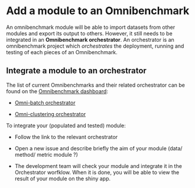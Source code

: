# Add a module to an Omnibenchmark

An omnibenchmark module will be able to import datasets from other modules and export its output to others. However, it still needs to be integrated in an **Omnibenchmark orchestrator**. An orchestrator is an omnibenchmark project which *orchestrates* the deployment, running and testing of each pieces of an Omnibenchmark. 

## Integrate a module to an orchestrator

The list of current Omnibenchmarks and their related orchestrator can be found on the [Omnibenchmark dashboard](https://omnibenchmark.pages.uzh.ch/omni_dash/benchmarks.html): 

- [Omni-batch orchestrator](https://renkulab.io/gitlab/omnibenchmark/omni-batch-py/orchestrator-py)

- [Omni-clustering orchestrator](https://renkulab.io/gitlab/omnibenchmark/omni_clustering/orchestrator-clustering)

To integrate your (populated and tested) module: 

- Follow the link to the relevant orchestrator
    
- Open a new issue and describe briefly the aim of your module (data/ method/ metric module ?)
    
- The development team will check your module and integrate it in the Orchestrator worfklow. When it is done, you will be able to view the result of your module on the shiny app. 